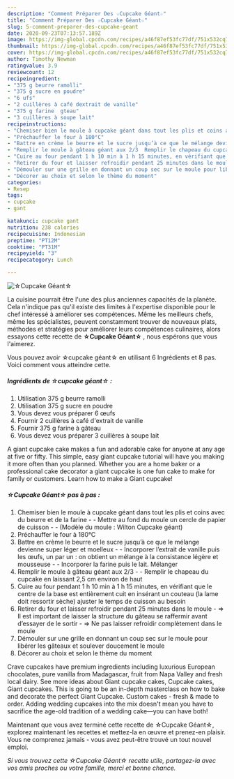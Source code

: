 ```yaml
---
description: "Comment Préparer Des ☆Cupcake Géant☆"
title: "Comment Préparer Des ☆Cupcake Géant☆"
slug: 5-comment-preparer-des-cupcake-geant
date: 2020-09-23T07:13:57.189Z
image: https://img-global.cpcdn.com/recipes/a46f87ef53fc77df/751x532cq70/☆cupcake-geant☆-photo-principale-de-la-recette.jpg
thumbnail: https://img-global.cpcdn.com/recipes/a46f87ef53fc77df/751x532cq70/☆cupcake-geant☆-photo-principale-de-la-recette.jpg
cover: https://img-global.cpcdn.com/recipes/a46f87ef53fc77df/751x532cq70/☆cupcake-geant☆-photo-principale-de-la-recette.jpg
author: Timothy Newman
ratingvalue: 3.9
reviewcount: 12
recipeingredient:
- "375 g beurre ramolli"
- "375 g sucre en poudre"
- "6 ufs"
- "2 cuillères à café dextrait de vanille"
- "375 g farine  gteau"
- "3 cuillères à soupe lait"
recipeinstructions:
- "Chemiser bien le moule à cupcake géant dans tout les plis et coins avec du beurre et de la farine  Mettre au fond du moule un cercle de papier de cuisson  (Modèle du moule : Wilton Cupcake géant)"
- "Préchauffer le four à 180°C"
- "Battre en crème le beurre et le sucre jusqu’à ce que le mélange devienne super léger et moelleux  Incorporer l’extrait de vanille puis les œufs, un par un : on obtient un mélange à la consistance légère et mousseuse  Incorporer la farine puis le lait. Mélanger"
- "Remplir le moule à gâteau géant aux 2/3  Remplir le chapeau du cupcake en laissant 2,5 cm environ de haut"
- "Cuire au four pendant 1 h 10 min à 1 h 15 minutes, en vérifiant que le centre de la base est entièrement cuit en insérant un couteau (la lame doit ressortir sèche) ajuster le temps de cuisson au besoin"
- "Retirer du four et laisser refroidir pendant 25 minutes dans le moule =&gt; Il est important de laisser la structure du gâteau se raffermir avant d’essayer de le sortir =&gt; Ne pas laisser refroidir complètement dans le moule"
- "Démouler sur une grille en donnant un coup sec sur le moule pour libérer les gâteaux et soulever doucement le moule"
- "Décorer au choix et selon le thème du moment"
categories:
- Resep
tags:
- cupcake
- gant

katakunci: cupcake gant 
nutrition: 238 calories
recipecuisine: Indonesian
preptime: "PT12M"
cooktime: "PT31M"
recipeyield: "3"
recipecategory: Lunch

---
```



![☆Cupcake Géant☆](https://img-global.cpcdn.com/recipes/a46f87ef53fc77df/751x532cq70/☆cupcake-geant☆-photo-principale-de-la-recette.jpg)

La cuisine pourrait être l'une des plus anciennes capacités de la planète. Cela n'indique pas qu'il existe des limites à l'expertise disponible pour le chef intéressé à améliorer ses compétences. Même les meilleurs chefs, même les spécialistes, peuvent constamment trouver de nouveaux plats, méthodes et stratégies pour améliorer leurs compétences culinaires, alors essayons cette recette de <strong> ☆Cupcake Géant☆ </strong>, nous espérons que vous l'aimerez.

<!--inarticleads1-->

Vous pouvez avoir ☆cupcake géant☆ en utilisant 6 Ingrédients et 8 pas. Voici comment vous atteindre cette.

##### Ingrédients de ☆cupcake géant☆ :

1. Utilisation 375 g beurre ramolli
1. Utilisation 375 g sucre en poudre
1. Vous devez vous préparer 6 œufs
1. Fournir 2 cuillères à café d&#39;extrait de vanille
1. Fournir 375 g farine à gâteau
1. Vous devez vous préparer 3 cuillères à soupe lait


A giant cupcake cake makes a fun and adorable cake for anyone at any age at five or fifty. This simple, easy giant cupcake tutorial will have you making it more often than you planned. Whether you are a home baker or a professional cake decorator a giant cupcake is one fun cake to make for family or customers. Learn how to make a Giant cupcake! 

<!--inarticleads2-->

##### ☆Cupcake Géant☆ pas à pas :

1. Chemiser bien le moule à cupcake géant dans tout les plis et coins avec du beurre et de la farine -  - Mettre au fond du moule un cercle de papier de cuisson -  - (Modèle du moule : Wilton Cupcake géant)
1. Préchauffer le four à 180°C
1. Battre en crème le beurre et le sucre jusqu’à ce que le mélange devienne super léger et moelleux -  - Incorporer l’extrait de vanille puis les œufs, un par un : on obtient un mélange à la consistance légère et mousseuse -  - Incorporer la farine puis le lait. Mélanger
1. Remplir le moule à gâteau géant aux 2/3 -  - Remplir le chapeau du cupcake en laissant 2,5 cm environ de haut
1. Cuire au four pendant 1 h 10 min à 1 h 15 minutes, en vérifiant que le centre de la base est entièrement cuit en insérant un couteau (la lame doit ressortir sèche) ajuster le temps de cuisson au besoin
1. Retirer du four et laisser refroidir pendant 25 minutes dans le moule - =&gt; Il est important de laisser la structure du gâteau se raffermir avant d’essayer de le sortir - =&gt; Ne pas laisser refroidir complètement dans le moule
1. Démouler sur une grille en donnant un coup sec sur le moule pour libérer les gâteaux et soulever doucement le moule
1. Décorer au choix et selon le thème du moment


Crave cupcakes have premium ingredients including luxurious European chocolates, pure vanilla from Madagascar, fruit from Napa Valley and fresh local dairy. See more ideas about Giant cupcake cakes, Cupcake cakes, Giant cupcakes. This is going to be an in-depth masterclass on how to bake and decorate the perfect Giant Cupcake. Custom cakes - fresh &amp; made to order. Adding wedding cupcakes into the mix doesn&#39;t mean you have to sacrifice the age-old tradition of a wedding cake—you can have both! 

<!--inarticleads1-->

<p>
Maintenant que vous avez terminé cette recette de ☆Cupcake Géant☆, explorez maintenant les recettes et mettez-la en œuvre et prenez-en plaisir. Vous ne comprenez jamais - vous avez peut-être trouvé un tout nouvel emploi.
</p>

<p>
<i>Si vous trouvez cette ☆Cupcake Géant☆ recette utile, partagez-la avec vos amis proches ou votre famille, merci et bonne chance.</i>
</p>
